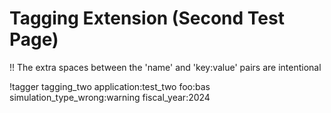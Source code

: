 # Tagging Extension (Second Test Page)

!! The extra spaces between the 'name' and 'key:value' pairs are intentional

!tagger tagging_two    application:test_two foo:bas simulation_type_wrong:warning fiscal_year:2024
